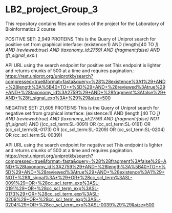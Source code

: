 # LB2_project_Group_3
This repository contains files and codes of the project for the Laboratory of Bioinformatics 2 course


POSITIVE SET: 2,949  PROTEINS
This is the Query of Uniprot search for positive set from graphical interface:
(existence:1) AND (length:[40 TO *]) AND (reviewed:true) AND (taxonomy_id:2759) AND (fragment:false) AND (ft_signal_exp:*)

API URL using the search endpoint for positive set
This endpoint is lighter and returns chunks of 500 at a time and requires pagination.:
https://rest.uniprot.org/uniprotkb/search?compressed=true&format=fasta&query=%28%28existence%3A1%29+AND+%28length%3A%5B40+TO+*%5D%29+AND+%28reviewed%3Atrue%29+AND+%28taxonomy_id%3A2759%29+AND+%28fragment%3Afalse%29+AND+%28ft_signal_exp%3A*%29%29&size=500



NEGATIVE SET: 21,605 PROTEINS
This is the Query of Uniprot search for negative set from graphical interface:
(existence:1) AND (length:[40 TO *]) AND (reviewed:true) AND (taxonomy_id:2759) AND (fragment:false)  NOT (ft_signal:*) AND ((cc_scl_term:SL-0091) OR (cc_scl_term:SL-0191) OR (cc_scl_term:SL-0173) OR (cc_scl_term:SL-0209) OR (cc_scl_term:SL-0204) OR (cc_scl_term:SL-0039))

API URL using the search endpoint for negative set
This endpoint is lighter and returns chunks of 500 at a time and requires pagination.
https://rest.uniprot.org/uniprotkb/search?compressed=true&format=fasta&query=%28%28fragment%3Afalse%29+AND+%28taxonomy_id%3A2759%29+AND+%28length%3A%5B40+TO+*%5D%29+AND+%28reviewed%3Atrue%29+AND+%28existence%3A1%29+NOT+%28ft_signal%3A*%29+OR+%28cc_scl_term%3ASL-0091%29+OR+%28cc_scl_term_exp%3ASL-0191%29+OR+%28cc_scl_term_exp%3ASL-0173%29+OR+%28cc_scl_term_exp%3ASL-0209%29+OR+%28cc_scl_term_exp%3ASL-0204%29+OR+%28cc_scl_term_exp%3ASL-0039%29%29&size=500
